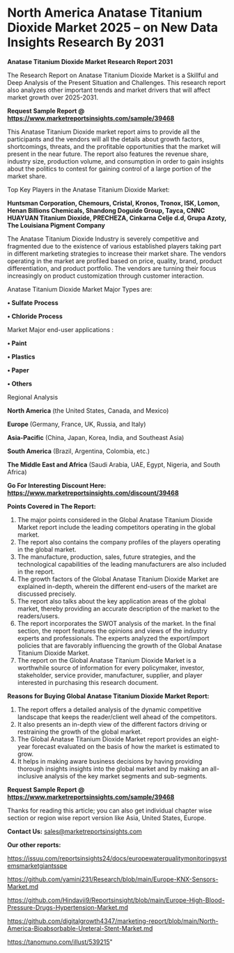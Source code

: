 # North America Anatase Titanium Dioxide Market 2025 – on New Data Insights Research By 2031

<strong>Anatase Titanium Dioxide Market Research Report 2031</strong>

The Research Report on Anatase Titanium Dioxide Market is a Skillful and Deep Analysis of the Present Situation and Challenges. This research report also analyzes other important trends and market drivers that will affect market growth over 2025-2031.

<strong>Request Sample Report @ <a href=https://www.marketreportsinsights.com/sample/39468>https://www.marketreportsinsights.com/sample/39468</a></strong>

This Anatase Titanium Dioxide market report aims to provide all the participants and the vendors will all the details about growth factors, shortcomings, threats, and the profitable opportunities that the market will present in the near future. The report also features the revenue share, industry size, production volume, and consumption in order to gain insights about the politics to contest for gaining control of a large portion of the market share.

Top Key Players in the Anatase Titanium Dioxide Market:

<strong>Huntsman Corporation, Chemours, Cristal, Kronos, Tronox, ISK, Lomon, Henan Billions Chemicals, Shandong Doguide Group, Tayca, CNNC HUAYUAN Titanium Dioxide, PRECHEZA, Cinkarna Celje d.d, Grupa Azoty, The Louisiana Pigment Company</strong>

The Anatase Titanium Dioxide Industry is severely competitive and fragmented due to the existence of various established players taking part in different marketing strategies to increase their market share. The vendors operating in the market are profiled based on price, quality, brand, product differentiation, and product portfolio. The vendors are turning their focus increasingly on product customization through customer interaction.

Anatase Titanium Dioxide Market Major Types are:

<strong>•  Sulfate Process

•  Chloride Process</strong>

Market Major end-user applications :

<strong>•  Paint

•  Plastics

•  Paper

•  Others</strong>

Regional Analysis

</u><strong><b>North America</b></strong> (the United States, Canada, and Mexico)

<strong><b>Europe </b></strong>(Germany, France, UK, Russia, and Italy)

<strong><b>Asia-Pacific</b></strong> (China, Japan, Korea, India, and Southeast Asia)

<strong><b>South America</b></strong> (Brazil, Argentina, Colombia, etc.)

<strong><b>The Middle East and Africa</b></strong> (Saudi Arabia, UAE, Egypt, Nigeria, and South Africa)

<strong>Go For Interesting Discount Here: <a href=https://www.marketreportsinsights.com/discount/39468>https://www.marketreportsinsights.com/discount/39468</a></strong>

<strong>Points Covered in The Report:</strong>
<ol>
  <li>The major points considered in the Global Anatase Titanium Dioxide Market report include the leading competitors operating in the global market.</li>
  <li>The report also contains the company profiles of the players operating in the global market.</li>
  <li>The manufacture, production, sales, future strategies, and the technological capabilities of the leading manufacturers are also included in the report.</li>
  <li>The growth factors of the Global Anatase Titanium Dioxide Market are explained in-depth, wherein the different end-users of the market are discussed precisely.</li>
  <li>The report also talks about the key application areas of the global market, thereby providing an accurate description of the market to the readers/users.</li>
  <li>The report incorporates the SWOT analysis of the market. In the final section, the report features the opinions and views of the industry experts and professionals. The experts analyzed the export/import policies that are favorably influencing the growth of the Global Anatase Titanium Dioxide Market.</li>
  <li>The report on the Global Anatase Titanium Dioxide Market is a worthwhile source of information for every policymaker, investor, stakeholder, service provider, manufacturer, supplier, and player interested in purchasing this research document.</li>
</ol>
<strong>Reasons for Buying Global Anatase Titanium Dioxide Market Report:</strong>

<ol>
  <li>The report offers a detailed analysis of the dynamic competitive landscape that keeps the reader/client well ahead of the competitors.</li>
  <li>It also presents an in-depth view of the different factors driving or restraining the growth of the global market.</li>
  <li>The Global Anatase Titanium Dioxide Market report provides an eight-year forecast evaluated on the basis of how the market is estimated to grow.</li>
  <li>It helps in making aware business decisions by having providing thorough insights insights into the global market and by making an all-inclusive analysis of the key market segments and sub-segments.</li>
</ol>
<strong>Request Sample Report @ <a href=https://www.marketreportsinsights.com/sample/39468>https://www.marketreportsinsights.com/sample/39468</a></strong>


Thanks for reading this article; you can also get individual chapter wise section or region wise report version like Asia, United States, Europe.

<strong>Contact Us:</strong>
sales@marketreportsinsights.com

<strong>Our other reports:</strong>

<a href=https://issuu.com/reportsinsights24/docs/europewaterqualitymonitoringsystemsmarketgiantsspe>https://issuu.com/reportsinsights24/docs/europewaterqualitymonitoringsystemsmarketgiantsspe</a>

<a href=https://github.com/yamini231/Research/blob/main/Europe-KNX-Sensors-Market.md>https://github.com/yamini231/Research/blob/main/Europe-KNX-Sensors-Market.md</a>

<a href=https://github.com/Hindavii9/Reportsinsight/blob/main/Europe-High-Blood-Pressure-Drugs-Hypertension-Market.md>https://github.com/Hindavii9/Reportsinsight/blob/main/Europe-High-Blood-Pressure-Drugs-Hypertension-Market.md</a>

<a href=https://github.com/digitalgrowth4347/marketing-report/blob/main/North-America-Bioabsorbable-Ureteral-Stent-Market.md>https://github.com/digitalgrowth4347/marketing-report/blob/main/North-America-Bioabsorbable-Ureteral-Stent-Market.md</a>

<a href=https://tanomuno.com/illust/539215>https://tanomuno.com/illust/539215</a>"
